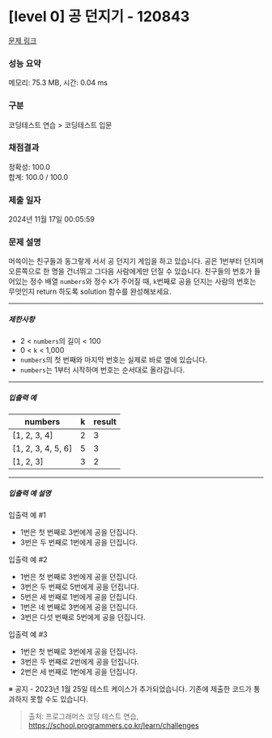 # [level 0] 공 던지기 - 120843 

[문제 링크](https://school.programmers.co.kr/learn/courses/30/lessons/120843) 

### 성능 요약

메모리: 75.3 MB, 시간: 0.04 ms

### 구분

코딩테스트 연습 > 코딩테스트 입문

### 채점결과

정확성: 100.0<br/>합계: 100.0 / 100.0

### 제출 일자

2024년 11월 17일 00:05:59

### 문제 설명

<p>머쓱이는 친구들과 동그랗게 서서 공 던지기 게임을 하고 있습니다. 공은 1번부터 던지며 오른쪽으로 한 명을 건너뛰고 그다음 사람에게만 던질 수 있습니다. 친구들의 번호가 들어있는 정수 배열 <code>numbers</code>와 정수 <code>K</code>가 주어질 때, <code>k</code>번째로 공을 던지는 사람의 번호는 무엇인지 return 하도록 solution 함수를 완성해보세요.</p>

<hr>

<h5>제한사항</h5>

<ul>
<li>2 &lt; <code>numbers</code>의 길이 &lt; 100</li>
<li>0 &lt; <code>k</code> &lt; 1,000</li>
<li><code>numbers</code>의 첫 번째와 마지막 번호는 실제로 바로 옆에 있습니다.</li>
<li><code>numbers</code>는 1부터 시작하며 번호는 순서대로 올라갑니다.</li>
</ul>

<hr>

<h5>입출력 예</h5>
<table class="table">
        <thead><tr>
<th>numbers</th>
<th>k</th>
<th>result</th>
</tr>
</thead>
        <tbody><tr>
<td>[1, 2, 3, 4]</td>
<td>2</td>
<td>3</td>
</tr>
<tr>
<td>[1, 2, 3, 4, 5, 6]</td>
<td>5</td>
<td>3</td>
</tr>
<tr>
<td>[1, 2, 3]</td>
<td>3</td>
<td>2</td>
</tr>
</tbody>
      </table>
<hr>

<h5>입출력 예 설명</h5>

<p>입출력 예 #1</p>

<ul>
<li>1번은 첫 번째로 3번에게 공을 던집니다.</li>
<li>3번은 두 번째로 1번에게 공을 던집니다.</li>
</ul>

<p>입출력 예 #2</p>

<ul>
<li>1번은 첫 번째로 3번에게 공을 던집니다.</li>
<li>3번은 두 번째로 5번에게 공을 던집니다.</li>
<li>5번은 세 번째로 1번에게 공을 던집니다.</li>
<li>1번은 네 번째로 3번에게 공을 던집니다.</li>
<li>3번은 다섯 번째로 5번에게 공을 던집니다.</li>
</ul>

<p>입출력 예 #3</p>

<ul>
<li>1번은 첫 번째로 3번에게 공을 던집니다.</li>
<li>3번은 두 번째로 2번에게 공을 던집니다.</li>
<li>2번은 세 번째로 1번에게 공을 던집니다.</li>
</ul>

<p>※ 공지 - 2023년 1월 25일 테스트 케이스가 추가되었습니다. 기존에 제출한 코드가 통과하지 못할 수도 있습니다.</p>


> 출처: 프로그래머스 코딩 테스트 연습, https://school.programmers.co.kr/learn/challenges